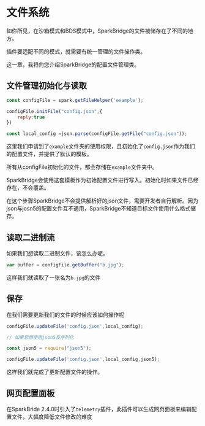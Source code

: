 # 文件系统

如你所见，在沙箱模式和BDS模式中，SparkBridge的文件被储存在了不同的地方。

插件要适配不同的模式，就需要有统一管理的文件操作类。

这一章，我将向您介绍SparkBridge的配置文件管理类。

## 文件管理初始化与读取

``` js
const configFile = spark.getFileHelper('example');

configFile.initFile("config.json",{
    reply:true
})

const local_config =json.parse(configFile.getFile("config.json"));

```

这里我们申请到了`example`文件夹的使用权限，且初始化了`config.json`作为我们的配置文件，并提供了默认的模板。

所有从configFile初始化的文件，都会存储在`example`文件夹中。

SparkBridge会使用这套模板作为初始配置文件进行写入。初始化时如果文件已经存在，不会覆盖。

在这个步骤SparkBridge不会提供解析好的json文件，需要开发者自行解析。因为json与josn5的配置文件互不通用，SparkBridge不知道目标文件使用什么格式储存。
## 读取二进制流

如果我们想读取二进制文件，该怎么办呢。

``` js
var buffer = configFile.getBuffer("b.jpg");
```

这样我们就读取了一张名为`b.jpg`的文件

## 保存

在我们需要更新我们的文件的时候应该如何操作呢

``` js
configFile.updateFile('config.json',local_config);

// 如果您想使用json5反序列化

const json5 = require("json5");

configFile.updateFile('config.json',local_config,json5);
```

这样我们就完成了更新配置文件的操作。

## 网页配置面板

在SparkBride 2.4.0时引入了`telemetry`插件，此插件可以生成网页面板来编辑配置文件，大幅度降低文件修改的难度
